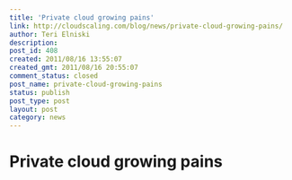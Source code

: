 ```yaml
---
title: 'Private cloud growing pains'
link: http://cloudscaling.com/blog/news/private-cloud-growing-pains/
author: Teri Elniski
description: 
post_id: 408
created: 2011/08/16 13:55:07
created_gmt: 2011/08/16 20:55:07
comment_status: closed
post_name: private-cloud-growing-pains
status: publish
post_type: post
layout: post
category: news
---
```


# Private cloud growing pains

